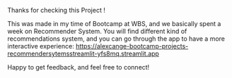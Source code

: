 Thanks for checking this Project ! 

This was made in my time of Bootcamp at WBS, and we basically spent a week on Recommender System. 
You will find different kind of recommendations system, and you can go through the app to have a more interactive experience: 
https://alexcange-bootcamp-projects-recommendersytemsstreamlit-yfs8mq.streamlit.app


Happy to get feedback, and feel free to connect! 


